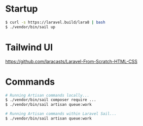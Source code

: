 # Startup
```bash
$ curl -s https://laravel.build/lara8 | bash
$ ./vendor/bin/sail up
```

# Tailwind UI 
https://github.com/laracasts/Laravel-From-Scratch-HTML-CSS

# Commands
```bash
# Running Artisan commands locally...
$ ./vendor/bin/sail composer require ...
$ ./vendor/bin/sail artisan queue:work

# Running Artisan commands within Laravel Sail...
$ ./vendor/bin/sail artisan queue:work
```
